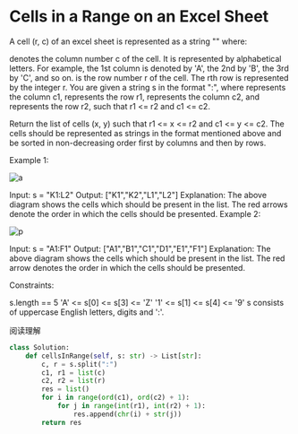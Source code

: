 # Cells in a Range on an Excel Sheet

A cell (r, c) of an excel sheet is represented as a string "<col><row>" where:

<col> denotes the column number c of the cell. It is represented by alphabetical letters.
For example, the 1st column is denoted by 'A', the 2nd by 'B', the 3rd by 'C', and so on.
<row> is the row number r of the cell. The rth row is represented by the integer r.
You are given a string s in the format "<col1><row1>:<col2><row2>", where <col1> represents the column c1, <row1> represents the row r1, <col2> represents the column c2, and <row2> represents the row r2, such that r1 <= r2 and c1 <= c2.

Return the list of cells (x, y) such that r1 <= x <= r2 and c1 <= y <= c2. The cells should be represented as strings in the format mentioned above and be sorted in non-decreasing order first by columns and then by rows.

Example 1:

![a](https://assets.leetcode.com/uploads/2022/02/08/ex1drawio.png)

Input: s = "K1:L2"
Output: ["K1","K2","L1","L2"]
Explanation:
The above diagram shows the cells which should be present in the list.
The red arrows denote the order in which the cells should be presented.
Example 2:

![p](https://assets.leetcode.com/uploads/2022/02/09/exam2drawio.png)

Input: s = "A1:F1"
Output: ["A1","B1","C1","D1","E1","F1"]
Explanation:
The above diagram shows the cells which should be present in the list.
The red arrow denotes the order in which the cells should be presented.

Constraints:

s.length == 5
'A' <= s[0] <= s[3] <= 'Z'
'1' <= s[1] <= s[4] <= '9'
s consists of uppercase English letters, digits and ':'.

阅读理解

```python
class Solution:
    def cellsInRange(self, s: str) -> List[str]:
        c, r = s.split(":")
        c1, r1 = list(c)
        c2, r2 = list(r)
        res = list()
        for i in range(ord(c1), ord(c2) + 1):
            for j in range(int(r1), int(r2) + 1):
                res.append(chr(i) + str(j))
        return res
```
